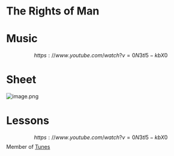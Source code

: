 # The Rights of Man   
# Music   

$$
https://www.youtube.com/watch?v=0N3tl5-kbX0
$$
# Sheet   
![image.png](files/image_p.png)    
# Lessons   

$$
https://www.youtube.com/watch?v=0N3tl5-kbX0
$$
Member of [Tunes](tunes.md)    
